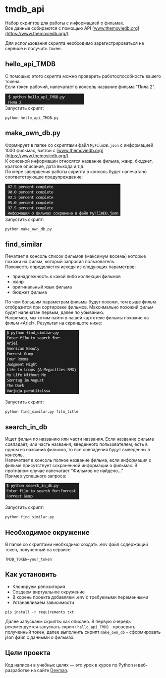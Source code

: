 # tmdb_api
Набор скриптов для работы с информацией о фильмах.  
Все данные собираются c помощью API [www.themoviedb.org](https://www.themoviedb.org/).

Для использования скрипта необходимо зарегистрироваться на сервисе и получить токен.



## hello_api_TMDB
С помощью этого скрипта можно проверить работоспособность вашего токена.  
Если токен рабочий, напечатает в консоль название фильма "Пила 2".

![test_token.png](https://raw.githubusercontent.com/itcosplay/images/main/test_tmdb_token.png)  
Запустить скрипт:
```
python hello_api_TMDB.py
```


## make_own_db.py
Формирует в папке со скриптами файл `MyFilmDB.json` с информацией 1000 фильмах, взятой с [www.themoviedb.org](https://www.themoviedb.org/).  
К основной информации относятся название фильма, жанр, бюджет, краткое описание, дата выхода и т.д.  
По мере завершения работы скрипта в консоль будет напечатано соответствующее предупреждение:

![make_own_db.png](https://raw.githubusercontent.com/itcosplay/images/main/make_own_db.png)  
Запустить скрипт:
```
python make_own_db.py
```



## find_similar
Печатает в консоль список фильмов (максимум восемь) которые похожи на фильм, который запросил пользователь.  
Похожесть определяется исходя из следующих параметров:
- принадлежность к какой либо коллекции фильмов
- жанр
- оригинальный язык фильма
- бюджет фильма

По чем большим параметрам фильмы будут похожи, тем выше фильм отобразится при сортировке фильмов.
Максимально похожий фильм будет напечатан первым, далее по убыванию.  
Например, мы хотим найти в нашей картотеке фильмы похожие на фильм «Ariel». Результат на скриншоте ниже:

![find_familiar.png](https://raw.githubusercontent.com/itcosplay/images/main/find_familiar.png)

Запустить скрипт:
```
python find_similar.py film_title
```

## search_in_db
Ищет фильм по названию или части названия.
Если название фильма совпадает, или часть названия, введенного пользователем, есть в одном из названий фильмов, то все совпадения будут выведенны в консоль.  
Напечатает в консоль полное название фильма, если информация о фильме присутствует сохраненной информации о фильмах. В противном случае напечатает "Фильмов не найдено..."  
Пример успешного запроса:

![find_familiar.png](https://raw.githubusercontent.com/itcosplay/images/main/search.png)

Запустить скрипт:
```
python find_similar.py
```


## Необходимое окружение
В папке со скриптами необходимо создать .env файл содержащий токен, полученный на сервисе.
```
TMDB_TOKEN=your_token
```

## Как установить
* Клонируем репозиторий
* Создаем виртуальное окружение
* В корень проекта добавляем .env c требуемыми переменными
* Устанавливаем зависимости
```
pip install -r requirements.txt
```

Далее запускаем скрипты как описано. В первую очередь рекомендуется запускать скрипт `hello_api_TMDB` - проверить полученный токен, далее выполнить скрипт `make_own_db` - сформировать json файл с данными о фильмах.


## Цели проекта

Код написан в учебных целях — это урок в курсе по Python и веб-разработке на сайте [Devman](https://dvmn.org).



